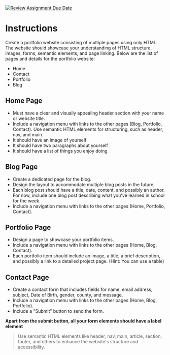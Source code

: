 [![Review Assignment Due Date](https://classroom.github.com/assets/deadline-readme-button-24ddc0f5d75046c5622901739e7c5dd533143b0c8e959d652212380cedb1ea36.svg)](https://classroom.github.com/a/6vDIxGfB)
# Instructions

Create a portfolio website consisting of multiple pages using only HTML. The website should showcase your understanding of HTML structure, images, forms, semantic elements, and page linking. Below are the list of pages and details for the portfolio website:

- Home
- Contact
- Portfolio
- Blog

## Home Page

- Must have a clear and visually appealing header section with your name or website title.
- Include a navigation menu with links to the other pages (Blog, Portfolio, Contact).
Use semantic HTML elements for structuring, such as header, nav, and main.
- It should have an image of yourself
- It should have two paragraphs about yourself
- It should have a list of things you enjoy doing

## Blog Page

- Create a dedicated page for the blog.
- Design the layout to accommodate multiple blog posts in the future.
- Each blog post should have a title, date, content, and possibly an author. For now, include one blog post describing what you've learned in school for the week.
- Include a navigation menu with links to the other pages (Home, Portfolio, Contact).

## Portfolio Page

- Design a page to showcase your portfolio items.
- Include a navigation menu with links to the other pages (Home, Blog, Contact).
- Each portfolio item should include an image, a title, a brief description, and possibly a link to a detailed project page. (Hint: You can use a table)

## Contact Page

- Create a contact form that includes fields for name, email address, subject, Date of Birth, gender, county, and message.
- Include a navigation menu with links to the other pages (Home, Blog, Portfolio).
- Include a "Submit" button to send the form.

**Apart from the submit button, all your form elements should have a label element**

> Use semantic HTML elements like header, nav, main, article, section, footer, and others to enhance the website's structure and accessibility.
